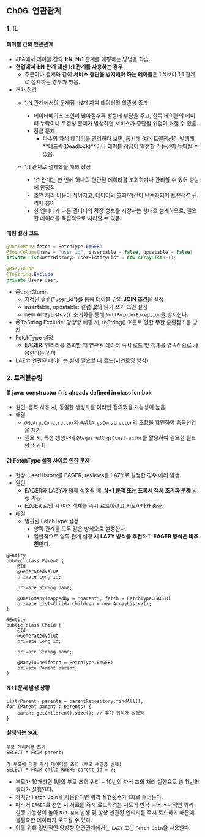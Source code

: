 ## Ch06. 연관관계

### 1. IL
#### 테이블 간의 연관관계
- JPA에서 테이블 간의 **1:N, N:1** 관계를 매핑하는 방법을 학습.
- **현업에서 1:N 관계 대신 1:1 관계를 사용하는 경우**
  - 주문이나 결제와 같이 **서비스 중단을 방지해야 하는 테이블**은 1:N보다 1:1 관계로 설계하는 경우가 있음.
- 추가 정리
  - 1:N 관계에서의 문제점
    -N개 자식 데이터의 의존성 증가    
      - 데이터베이스 조인이 많아질수록 성능에 부담을 주고, 한쪽 테이블의 데이터 누락이나 무결성 문제가 발생하면 서비스가 중단될 위험이 커질 수 있음.
    - 잠금 문제
      - 다수의 자식 데이터를 관리하다 보면, 동시에 여러 트랜잭션이 발생해 **데드락(Deadlock)**이나 테이블 잠금이 발생할 가능성이 높아질 수 있음.
  
  - 1:1 관계로 설계했을 때의 장점
    - 1:1 관계는 한 번에 하나의 연관된 데이터를 조회하거나 관리할 수 있어 성능에 안정적
    - 조인 처리 비용이 적어지고, 데이터의 조회/갱신이 단순화되어 트랜잭션 관리에 용이
    - 한 엔티티가 다른 엔티티의 확장 정보를 저장하는 형태로 설계하므로, 필요한 데이터를 독립적으로 처리할 수 있음.


#### 매핑 설정 코드
```java
@OneToMany(fetch = FetchType.EAGER)
@JoinColumn(name = "user_id", insertable = false, updatable = false)
private List<UserHistory> userHistoryList = new ArrayList<>();

@ManyToOne
@ToString.Exclude
private Users user;
```
- @JoinClumn
  - 지정된 컬럼("user_id")를 통해 테이블 간의 **JOIN 조건**을 설정
  - insertable, updatable: 컬럼 값의 읽기,쓰기 조건 설정
  - new ArrayList<>(): 초기화를 통해 `NullPointerException`을 방지한다.
- @ToString.Exclude: 양방향 매핑 시, toString() 호출로 인한 무한 순환참조를 방지
- FetchType 설정
  - EAGER: 엔티티를 조회할 때 연관된 데이터 즉시 로드 및 객체를 영속적으로 사용한다는 의미
- LAZY: 연관된 데이터는 실제 필요할 때 로드(지연로딩 방식)

### 2. 트러블슈팅
#### 1) java: constructor () is already defined in class lombok
- 원인: 롬복 사용 시, 동일한 생성자를 여러번 정의했을 가능성이 높음.
- 해결
  - `@NoArgsConstructor`와 `@AllArgsConstructor`의 조합을 확인하여 중복선언을 제거
  - 필요 시, 특정 생성자에 `@RequiredArgsConstructor`를 활용하여 필요한 필드만 초기화
#### 2) FetchType 설정 차이로 인한 문제
- 현상: userHistory를 EAGER, reviews를 LAZY로 설정한 경우 에러 발생
- 원인
  - EAGER와 LAZY가 함께 설정될 때, **N+1 문제 또는 프록시 객체 초기화 문제** 발생 가능.
  - EZGER 로딩 시 여러 객체를 즉시 로드하려고 시도하다가 충돌.
- 해결
  - 일관된 FetchType 설정
    - 양쪽 관계를 모두 같은 방식으로 설정한다.
    - 일반적으로 양쪽 관계 설정 시 **LAZY 방식을 추천**하고 **EAGER 방식은 비추천**한다.
```
@Entity
public class Parent {
    @Id
    @GeneratedValue
    private Long id;

    private String name;

    @OneToMany(mappedBy = "parent", fetch = FetchType.EAGER)
    private List<Child> children = new ArrayList<>();
}

@Entity
public class Child {
    @Id
    @GeneratedValue
    private Long id;

    private String name;

    @ManyToOne(fetch = FetchType.EAGER)
    private Parent parent;
}
```
#### N+1 문제 발생 상황
```
List<Parent> parents = parentRepository.findAll();
for (Parent parent : parents) {
    parent.getChildren().size(); // 추가 쿼리가 실행됨
}
```
#### 실행되는 SQL
```
부모 데이터를 조회
SELECT * FROM parent;

각 부모에 대한 자식 데이터를 조회 (부모 수만큼 반복)
SELECT * FROM child WHERE parent_id = ?;
```
- 부모가 10개라면 1번의 부모 조회 쿼리 + 10번의 자식 조회 처리 실행으로 총 11번의 쿼리가 실행된다.
- 하지만 Fetch Join을 사용한다면 쿼리 실행횟수가 1회로 줄어든다.
- 따라서 `EAGER`로 선언 시 서로를 즉시 로드하려는 시도가 반복 되어 추가적인 쿼리 실행 가능성이 높아 `N+1 문제` 발생 및 항상 연관된 엔티티를 즉시 로드하기 때문에 불필요한 데이터가 로드될 수 있다.
- 이를 위해 일반적인 양방향 연관관계에서는 `LAZY` 또는 `Fetch Join`을 사용한다.




